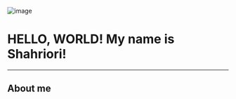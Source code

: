 ![image](https://media0.giphy.com/media/ZDTbix65Me1YDNLDF3/giphy.gif?cid=ecf05e47dywgp6bo8c0itzrzm4wbg2lvaf2bleljfwurojpy&ep=v1_stickers_search&rid=giphy.gif&ct=ts)

# HELLO, WORLD! My name is Shahriori!

---

## About me